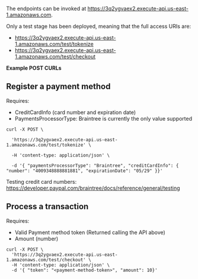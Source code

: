 The endpoints can be invoked at https://3q2ygvaex2.execute-api.us-east-1.amazonaws.com.

Only a test stage has been deployed, meaning that the full access URIs are:
- https://3q2ygvaex2.execute-api.us-east-1.amazonaws.com/test/tokenize
- https://3q2ygvaex2.execute-api.us-east-1.amazonaws.com/test/checkout

**Example POST CURLs**

## Register a payment method 

Requires:
- CreditCardInfo (card number and expiration date)
- PaymentsProcessorType: Braintree is currently the only value supported

```
curl -X POST \

  'https://3q2ygvaex2.execute-api.us-east-1.amazonaws.com/test/tokenize' \
  
  -H 'content-type: application/json' \
  
  -d '{ "paymentsProcessorType": "Braintree", "creditCardInfo": { "number": "4009348888881881", "expirationDate": "05/29" }}'
```
  
Testing credit card numbers: https://developer.paypal.com/braintree/docs/reference/general/testing

## Process a transaction

Requires:
- Valid Payment method token (Returned calling the API above)
- Amount (number)

```
curl -X POST \                                  
  'https://3q2ygvaex2.execute-api.us-east-1.amazonaws.com/test/checkout' \
  -H 'content-type: application/json' \
  -d '{ "token": "<payment-method-token>", "amount": 10}'
```  
